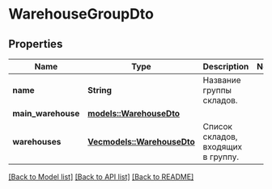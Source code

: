 # WarehouseGroupDto

## Properties

Name | Type | Description | Notes
------------ | ------------- | ------------- | -------------
**name** | **String** | Название группы складов. | 
**main_warehouse** | [**models::WarehouseDto**](WarehouseDTO.md) |  | 
**warehouses** | [**Vec<models::WarehouseDto>**](WarehouseDTO.md) | Список складов, входящих в группу. | 

[[Back to Model list]](../README.md#documentation-for-models) [[Back to API list]](../README.md#documentation-for-api-endpoints) [[Back to README]](../README.md)


